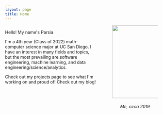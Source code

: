 ```yaml
---
layout: page
title: Home
---
```


<div style="display: inline-block">
    <span style="float: left; width: 60%;">
        <p>Hello! My name's Parsia</p>
        <p>
            I'm a 4th year (Class of 2022) math-computer science major at UC San Diego.
            I have an interest in many fields and topics, but the most prevailing are 
            software engineering, machine learning, and data engineering/science/analytics.
        </p>
        <p>
            Check out my projects page to see what I'm working on and proud of!
            Check out my blog!
        </p>
    </span>
    <span style="float: right; text-align: center; width: 30%;">
        <img style="object-fit: cover;" height=240 width=220 src="/assets/Head_shot_avatar.jpg">
        <h6>Me, circa 2019</h6>
    </span>
</div>